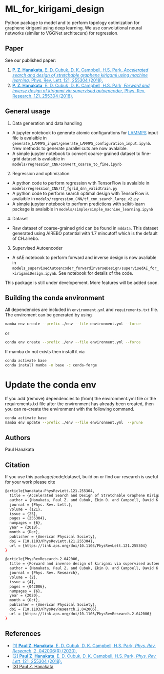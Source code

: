 # ML_for_kirigami_design
Python package to model and to perform topology optimization for graphene kirigami using deep learning. We use convolutional neural networks (similar to VGGNet architecure) for regression. 

## Paper 
See our published paper: 
1. <a href="https://journals.aps.org/prl/abstract/10.1103/PhysRevLett.121.255304" style="color:#268cd7
"> **P. Z. Hanakata**, E. D. Cubuk, D. K. Campbell, H.S. Park, *Accelerated search and design of stretchable graphene kirigami using machine learning*, Phys. Rev. Lett, 121, 255304  (2018).</a>
2. <a href="https://journals.aps.org/prresearch/abstract/10.1103/PhysRevResearch.2.042006" style="color:#268cd7
"> **P. Z. Hanakata**, E. D. Cubuk, D. K. Campbell, H.S. Park, *Forward and inverse design of kirigami via supervised autoencoder*, Phys. Rev. Research, 121, 255304  (2018).</a>


## General usage 

1. Data generation and data handling 
* A jupyter notebook to generate atomic configurations for <a href="https://lammps.sandia.gov/" style="color:#268cd7
">LAMMPS</a> input file is avalaible in `generate_LAMMPS_input/generate_LAMMPS_configuration_input.ipynb`. New methods to generate parallel cuts are now avalaible. 
* A simple jupyter notebook to convert coarse-grained dataset to fine-grid dataset is avalaible in `models/regression_CNN/convert_coarse_to_fine.ipynb`

2. Regression and optimization 
* A python code to perform regression with TensorFlow is avalaible in `models/regression_CNN/tf_fgrid_dnn_validtrain.py`
* A python code to perform search optimal design with TensorFlow is avalaible in `models/regression_CNN/tf_cnn_search_large_v2.py`
* A simple jupyter notebook to perform predictions with scikit-learn package is avalaible in `models/simple/simple_machine_learning.ipynb`


4. Dataset 
* Raw dataset of coarse-grained grid can be found in `mddata`. This dataset generated using AIREBO potential with 1.7 mincutoff which is the default of CH.airebo.

3.  Supervised Autoencoder 
* A sAE notebook to perform forward and inverse design is now avaliable in `models_supervisedAutoencoder_forwardInverseDesign/supervisedAE_for_kirigamiDesign.ipynb`. See notebook for details of the code. 


This package is still under developement. More features will be added soon.

## Building the conda environment

All dependencies are included in `environment.yml` and `requirements.txt` file. The enviroment can be generated by using 

```bash
mamba env create --prefix ./env --file environment.yml --force
```
or 
```bash
conda env create --prefix ./env --file environment.yml --force
```
If mamba do not exists then install it via
```bash
conda activate base
conda install mamba -n base -c conda-forge
```

# Update the conda env

If you add (remove) dependencies to (from) the environment.yml file or the requirements.txt file
after the environment has already been created, then you can re-create the environment with the
following command.

```bash
conda activate base
mamba env update --prefix ./env --file environment.yml  --prune
```

## Authors
Paul Hanakata

## Citation

If you use this package/code/dataset, build on  or find our research is useful for your work please cite 
```bash
@article{hanakata-PhysRevLett.121.255304,
  title = {Accelerated Search and Design of Stretchable Graphene Kirigami Using Machine Learning},
  author = {Hanakata, Paul Z. and Cubuk, Ekin D. and Campbell, David K. and Park, Harold S.},
  journal = {Phys. Rev. Lett.},
  volume = {121},
  issue = {25},
  pages = {255304},
  numpages = {6},
  year = {2018},
  month = {Dec},
  publisher = {American Physical Society},
  doi = {10.1103/PhysRevLett.121.255304},
  url = {https://link.aps.org/doi/10.1103/PhysRevLett.121.255304}
}
```
```bash
@article{PhysRevResearch.2.042006,
  title = {Forward and inverse design of kirigami via supervised autoencoder},
  author = {Hanakata, Paul Z. and Cubuk, Ekin D. and Campbell, David K. and Park, Harold S.},
  journal = {Phys. Rev. Research},
  volume = {2},
  issue = {4},
  pages = {042006},
  numpages = {6},
  year = {2020},
  month = {Oct},
  publisher = {American Physical Society},
  doi = {10.1103/PhysRevResearch.2.042006},
  url = {https://link.aps.org/doi/10.1103/PhysRevResearch.2.042006}
}
```
## References
* <a href="https://journals.aps.org/prresearch/abstract/10.1103/PhysRevResearch.2.042006" style="color:#268cd7">[1] **Paul Z. Hanakata**, E. D. Cubuk, D. K. Campbell, H.S. Park, *Phys. Rev. Research*, 2, 042006(R) (2020).</a>
* <a href="https://journals.aps.org/prl/abstract/10.1103/PhysRevLett.121.255304" style="color:#268cd7">[2] **Paul Z. Hanakata**, E. D. Cubuk, D. K. Campbell, H.S. Park, *Phys. Rev. Lett*, 121, 255304  (2018).</a>
* [[3] Paul Z. Hanakata](https://github.com/phanakata/ML_for_kirigami_design.git)

